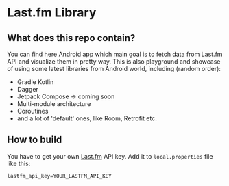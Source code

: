 # Last.fm Library
## What does this repo contain?

You can find here Android app which main goal is to fetch data from Last.fm API and visualize them in pretty way.
This is also playground and showcase of using some latest libraries from Android world, including (random order):
- Gradle Kotlin
- Dagger
- Jetpack Compose -> coming soon
- Multi-module architecture
- Coroutines
- and a lot of 'default' ones, like Room, Retrofit etc.


## How to build
You have to get your own [Last.fm](https://www.last.fm) API key.
Add it to `local.properties` file like this:
```
lastfm_api_key=YOUR_LASTFM_API_KEY
```
